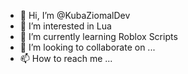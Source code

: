 - 👋 Hi, I’m @KubaZiomalDev
- 👀 I’m interested in Lua
- 🌱 I’m currently learning Roblox Scripts
- 💞️ I’m looking to collaborate on ...
- 📫 How to reach me ...
